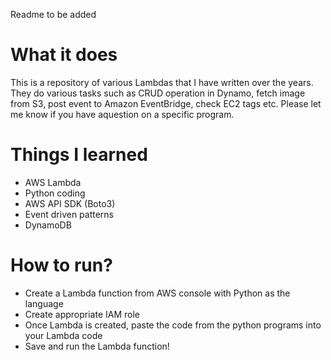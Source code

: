 Readme to be added
# What it does
This is a repository of various Lambdas that I have written over the years. They do various tasks such as CRUD operation in Dynamo, fetch image from S3, post event to Amazon EventBridge, check EC2 tags etc. Please let me know if you have aquestion on a specific program.

# Things I learned
* AWS Lambda
* Python coding
* AWS API SDK (Boto3)
* Event driven patterns
* DynamoDB

# How to run?
* Create a Lambda function from AWS console with Python as the language
* Create appropriate IAM role
* Once Lambda is created, paste the code from the python programs into your Lambda code
* Save and run the Lambda function! 

